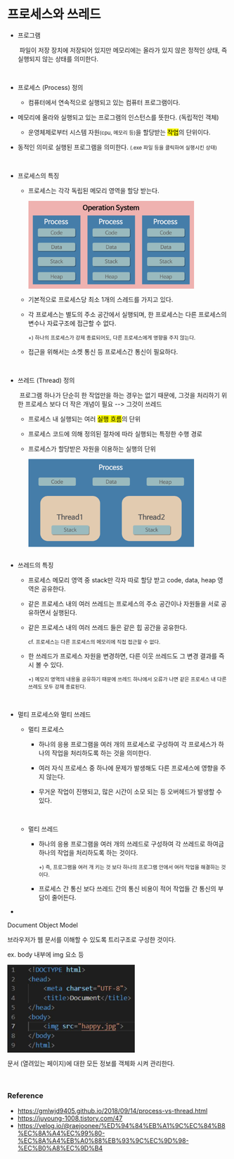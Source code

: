 # 프로세스와 쓰레드

- 프로그램

  ​	파일이 저장 장치에 저장되어 있지만 메모리에는 올라가 있지 않은 정적인 상태, 즉 실행되지 않는 상태를 의미한다.

  <br/>

- 프로세스 (Process) 정의

  - 컴퓨터에서 연속적으로 실행되고 있는 컴퓨터 프로그램이다.
- 메모리에 올라와 실행되고 있는 프로그램의 인스턴스를 뜻한다. (독립적인 객체)
  
  - 운영체제로부터 시스템 자원<small>(cpu, 메모리 등)</small>을 할당받는 <mark>작업</mark>의 단위이다.
- 동적인 의미로 실행된 프로그램을 의미한다. <small>(.exe 파일 등을 클릭하여 실행시킨 상태)</small>
  

<br/>

- 프로세스의 특징

  - 프로세스는 각각 독립된 메모리 영역을 할당 받는다.

    <img src="resources/process.png" height="200px" align="center">

  - 기본적으로 프로세스당 최소 1개의 스레드를 가지고 있다.

  - 각 프로세스는 별도의 주소 공간에서 실행되며, 한 프로세스는 다른 프로세스의 변수나 자료구조에 접근할 수 없다. 

    <small>+) 하나의 프로세스가 강제 종료되어도, 다른 프로세스에게 영향을 주지 않는다.</small>

  - 접근을 위해서는 소켓 통신 등 프로세스간 통신이 필요하다.

  <br/>

- 쓰레드 (Thread) 정의

  ​	프로그램 하나가 단순히 한 작업만을 하는 경우는 없기 때문에, 그것을 처리하기 위한 프로세스 보다 더 작은 개념이 필요 --> 그것이 쓰레드

  - 프로세스 내 실행되는 여러 <mark>실행 흐름</mark>의 단위
    
  - 프로세스 코드에 의해 정의된 절차에 따라 실행되는 특정한 수행 경로
    
  - 프로세스가 할당받은 자원을 이용하는 실행의 단위
    
    <img src="resources/thread.png" height="200px" align="center">

  <br/>

- 쓰레드의 특징

  - 프로세스 메모리 영역 중  stack만 각자 따로 할당 받고 code, data, heap 영역은 공유한다.

  - 같은 프로세스 내의 여러 쓰레드는 프로세스의 주소 공간이나 자원들을 서로 공유하면서 실행된다.

  - 같은 프로세스 내의 여러 쓰레드 들은 같은 힙 공간을 공유한다. 

    <small> cf. 프로세스는 다른 프로세스의 메모리에 직접 접근할 수 없다.</small>

  - 한 쓰레드가 프로세스 자원을 변경하면, 다른 이웃 쓰레드도 그 변경 결과를 즉시 볼 수 있다.

    <small>+)  메모리 영역의 내용을 공유하기 때문에 쓰레드 하나에서 오류가 나면 같은 프로세스 내 다른 쓰레도 모두 강제 종료된다.</small>

    <br/>

- 멀티 프로세스와 멀티 쓰레드

  - 멀티 프로세스

    - 하나의 응용 프로그램을 여러 개의 프로세스로 구성하여 각 프로세스가 하나의 작업을 처리하도록 하는 것을 의미한다.

    - 여러 자식 프로세스 중 하나에 문제가 발생해도 다른 프로세스에 영향을 주지 않는다.

    - 무거운 작업이 진행되고, 많은 시간이 소모 되는 등 오버헤드가 발생할 수 있다.

      <br/>

  - 멀티 쓰레드

    - 하나의 응용 프로그램을 여러 개의 쓰레드로 구성하여 각 쓰레드로 하여금 하나의 작업을 처리하도록 하는 것이다.

      <small>+) 즉, 프로그램을 여러 개 키는 것 보다 하나의 프로그램 안에서 여러 작업을 해결하는 것이다.</small>

    - 프로세스 간 통신 보다 쓰레드 간의 통신 비용이 적어 작업들 간 통신의 부담이 줄어든다.

- 

  Document Object Model

  브라우저가 웹 문서를 이해할 수 있도록 트리구조로 구성한 것이다.

  ex. body 내부에 img 요소 등	

  <img src="resources/DOM.jpg" height="200px" align="center">

  문서 (열려있는 페이지)에 대한 모든 정보를 객체화 시켜 관리한다.

<br/>

### Reference

- https://gmlwjd9405.github.io/2018/09/14/process-vs-thread.html
- https://juyoung-1008.tistory.com/47
- https://velog.io/@raejoonee/%ED%94%84%EB%A1%9C%EC%84%B8%EC%8A%A4%EC%99%80-%EC%8A%A4%EB%A0%88%EB%93%9C%EC%9D%98-%EC%B0%A8%EC%9D%B4
